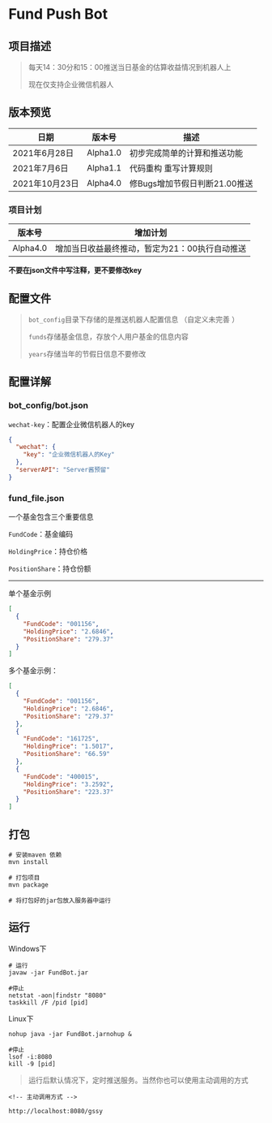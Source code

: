# Fund Push Bot

## 项目描述

> 每天14：30分和15：00推送当日基金的估算收益情况到机器人上
>
>现在仅支持企业微信机器人

## 版本预览

| 日期          | 版本号   | 描述                                                         |
| ------------- | -------- | ------------------------------------------------------------ |
| 2021年6月28日 | Alpha1.0 | 初步完成简单的计算和推送功能                                 |
|2021年7月6日   | Alpha1.1 | 代码重构 重写计算规则|
|2021年10月23日  |Alpha4.0|修Bugs增加节假日判断21.00推送|

### 项目计划

| 版本号   | 增加计划                                       |
| -------- | ---------------------------------------------- |
| Alpha4.0 | 增加当日收益最终推动，暂定为21：00执行自动推送 |

**不要在json文件中写注释，更不要修改key**

## 配置文件

> `bot_config`目录下存储的是推送机器人配置信息 （自定义未完善 ）
>
>`funds`存储基金信息，存放个人用户基金的信息内容
>
> `years`存储当年的节假日信息不要修改

## 配置详解

### bot_config/bot.json

`wechat-key`：配置企业微信机器人的key

```json
{
  "wechat": {
    "key": "企业微信机器人的Key"
  },
  "serverAPI": "Server酱预留"
}

```

### fund_file.json

一个基金包含三个重要信息

`FundCode`：基金编码

`HoldingPrice`：持仓价格

`PositionShare`：持仓份额

---



单个基金示例

```json
[
  {
    "FundCode": "001156",
    "HoldingPrice": "2.6846",
    "PositionShare": "279.37"
  }
]
```

多个基金示例：

```json
[
  {
    "FundCode": "001156",
    "HoldingPrice": "2.6846",
    "PositionShare": "279.37"
  },
  {
    "FundCode": "161725",
    "HoldingPrice": "1.5017",
    "PositionShare": "66.59"
  },
  {
    "FundCode": "400015",
    "HoldingPrice": "3.2592",
    "PositionShare": "223.37"
  }
]
```

## 打包

```shell
# 安装maven 依赖
mvn install 

# 打包项目
mvn package

# 将打包好的jar包放入服务器中运行
```

## 运行

Windows下

```shell
# 运行
javaw -jar FundBot.jar

#停止
netstat -aon|findstr "8080"
taskkill /F /pid [pid]
```

Linux下

```shell
nohup java -jar FundBot.jarnohup &

#停止
lsof -i:8080
kill -9 [pid]
```

>
>
>运行后默认情况下，定时推送服务。当然你也可以使用主动调用的方式

```http
<!-- 主动调用方式 -->

http://localhost:8080/gssy
```

